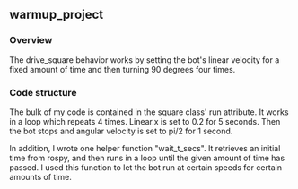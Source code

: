 ## warmup_project

### Overview
The drive_square behavior works by setting the bot's linear velocity for a fixed amount of time and then turning 90 degrees four times.

### Code structure
The bulk of my code is contained in the square class' run attribute. It works in a loop which repeats 4 times. Linear.x is set to 0.2 for 5 seconds. Then the bot stops and angular velocity is set to pi/2 for 1 second. 

In addition, I wrote one helper function "wait_t_secs". It retrieves an initial time from rospy, and then runs in a loop until the given amount of time has passed. I used this function to let the bot run at certain speeds for certain amounts of time.



